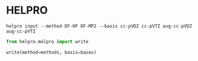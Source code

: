# HELPRO

```
helpro input --method DF-HF DF-MP2 --basis cc-pVDZ cc-pVTZ aug-cc-pVDZ aug-cc-pVTZ
```

```python
from helpro.molpro import write

write(method=methods, basis=bases)
```
